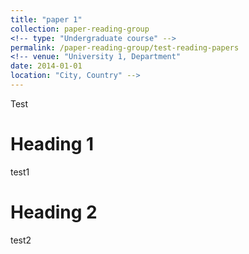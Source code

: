 ```yaml
---
title: "paper 1"
collection: paper-reading-group
<!-- type: "Undergraduate course" -->
permalink: /paper-reading-group/test-reading-papers
<!-- venue: "University 1, Department"
date: 2014-01-01
location: "City, Country" -->
---
```


Test

Heading 1
======
test1

Heading 2
======
test2
